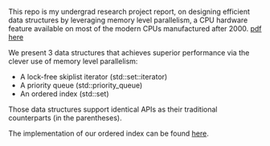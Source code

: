 This repo is my undergrad research project report, 
on designing efficient data structures by leveraging memory level parallelism,
a CPU hardware feature available on most of the modern CPUs manufactured after 2000.
[pdf here](https://github.com/sillycross/efficient-mlp/blob/master/main.pdf)

We present 3 data structures that achieves superior performance via the clever use of memory level parallelism:
* A lock-free skiplist iterator (std::set::iterator)
* A priority queue (std::priority_queue)
* An ordered index (std::set)

Those data structures support identical APIs as their traditional counterparts (in the parentheses).

The implementation of our ordered index can be found [here](https://github.com/sillycross/mlpds).
